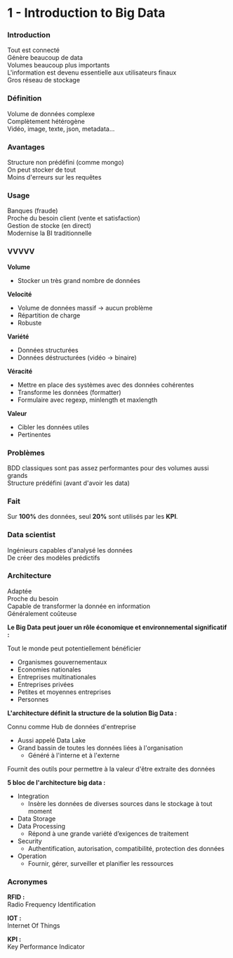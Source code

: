 # 1 - Introduction to Big Data 

### Introduction

Tout est connecté  
Génère beaucoup de data  
Volumes beaucoup plus importants  
L'information est devenu essentielle aux utilisateurs finaux  
Gros réseau de stockage

### Définition

Volume de données complexe  
Complètement hétérogène  
Vidéo, image, texte, json, metadata...

### Avantages

Structure non prédéfini (comme mongo)  
On peut stocker de tout  
Moins d'erreurs sur les requêtes

### Usage

Banques (fraude)  
Proche du besoin client (vente et satisfaction)  
Gestion de stocke (en direct)  
Modernise la BI traditionnelle

### VVVVV

**Volume**
  - Stocker un très grand nombre de données
  
**Velocité**  
  - Volume de données massif -> aucun problème
  - Répartition de charge
  - Robuste
  
**Variété**
  - Données structurées
  - Données déstructurées (vidéo -> binaire)
  
**Véracité**
  - Mettre en place des systèmes avec des données cohérentes
  - Transforme les données (formatter)
  - Formulaire avec regexp, minlength et maxlength
  
**Valeur**
  - Cibler les données utiles
  - Pertinentes

### Problèmes

BDD classiques sont pas assez performantes pour des volumes aussi grands  
Structure prédéfini (avant d'avoir les data)

### Fait

Sur **100%** des données, seul **20%** sont utilisés par les **KPI**.

### Data scientist

Ingénieurs capables d'analysé les données  
De créer des modèles prédictifs

### Architecture

Adaptée  
Proche du besoin  
Capable de transformer la donnée en information  
Généralement coûteuse

**Le Big Data peut jouer un rôle économique et environnemental significatif :**

Tout le monde peut potentiellement bénéficier

  - Organismes gouvernementaux
  - Economies nationales
  - Entreprises multinationales
  - Entreprises privées
  - Petites et moyennes entreprises
  - Personnes

**L'architecture définit la structure de la solution Big Data :**

Connu comme Hub de données d'entreprise

  - Aussi appelé Data Lake
  - Grand bassin de toutes les données liées à l'organisation
    - Généré à l'interne et à l'externe

Fournit des outils pour permettre à la valeur d'être extraite des données

**5 bloc de l'architecture big data :**

  - Integration
    - Insère les données de diverses sources dans le stockage à tout moment
  - Data Storage
  - Data Processing
    - Répond à une grande variété d’exigences de traitement
  - Security
    - Authentification, autorisation, compatibilité, protection des données
  - Operation
    - Fournir, gérer, surveiller et planifier les ressources

### Acronymes

**RFID :**  
Radio Frequency Identification

**IOT :**  
Internet Of Things

**KPI :**  
Key Performance Indicator

